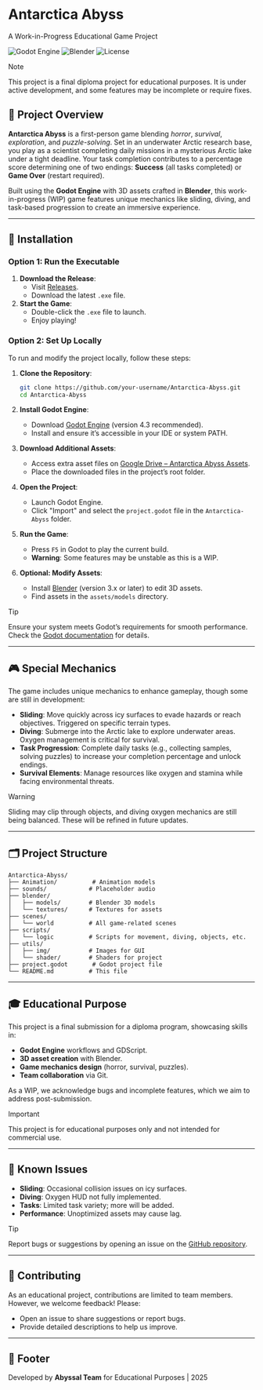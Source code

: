 # Antarctica Abyss

A Work-in-Progress Educational Game Project

![Godot Engine](https://img.shields.io/badge/Godot%20Engine-4.3-blue.svg)
![Blender](https://img.shields.io/badge/Blender-3.x-orange.svg)
![License](https://img.shields.io/badge/License-Educational-green.svg)
> [!NOTE]  
> This project is a final diploma project for educational purposes. It is under active development, and some features may be incomplete or require fixes.


## 📖 Project Overview

**Antarctica Abyss** is a first-person game blending *horror*, *survival*, *exploration*, and *puzzle-solving*. Set in an underwater Arctic research base, you play as a scientist completing daily missions in a mysterious Arctic lake under a tight deadline. Your task completion contributes to a percentage score determining one of two endings: **Success** (all tasks completed) or **Game Over** (restart required).

Built using the **Godot Engine** with 3D assets crafted in **Blender**, this work-in-progress (WIP) game features unique mechanics like sliding, diving, and task-based progression to create an immersive experience.

---

## 🚀 Installation

### Option 1: Run the Executable
1. **Download the Release**:
   - Visit [Releases](https://github.com/arkadiew/Antarctica-Abyss/releases).
   - Download the latest `.exe` file.
2. **Start the Game**:
   - Double-click the `.exe` file to launch.
   - Enjoy playing!

### Option 2: Set Up Locally
To run and modify the project locally, follow these steps:

1. **Clone the Repository**:
   ```bash
   git clone https://github.com/your-username/Antarctica-Abyss.git
   cd Antarctica-Abyss
   ```

2. **Install Godot Engine**:
   - Download [Godot Engine](https://godotengine.org/) (version 4.3 recommended).
   - Install and ensure it’s accessible in your IDE or system PATH.

3. **Download Additional Assets**:
   - Access extra asset files on [Google Drive – Antarctica Abyss Assets](https://drive.google.com/example-link).
   - Place the downloaded files in the project’s root folder.

4. **Open the Project**:
   - Launch Godot Engine.
   - Click "Import" and select the `project.godot` file in the `Antarctica-Abyss` folder.

5. **Run the Game**:
   - Press `F5` in Godot to play the current build.
   - **Warning**: Some features may be unstable as this is a WIP.

6. **Optional: Modify Assets**:
   - Install [Blender](https://www.blender.org/) (version 3.x or later) to edit 3D assets.
   - Find assets in the `assets/models` directory.
> [!TIP]
> Ensure your system meets Godot’s requirements for smooth performance. Check the [Godot documentation](https://docs.godotengine.org/) for details.

---

## 🎮 Special Mechanics

The game includes unique mechanics to enhance gameplay, though some are still in development:

- **Sliding**: Move quickly across icy surfaces to evade hazards or reach objectives. Triggered on specific terrain types.
- **Diving**: Submerge into the Arctic lake to explore underwater areas. Oxygen management is critical for survival.
- **Task Progression**: Complete daily tasks (e.g., collecting samples, solving puzzles) to increase your completion percentage and unlock endings.
- **Survival Elements**: Manage resources like oxygen and stamina while facing environmental threats.
  
> [!WARNING]  
> Sliding may clip through objects, and diving oxygen mechanics are still being balanced. These will be refined in future updates.

---

## 🗂️ Project Structure

```
Antarctica-Abyss/
├── Animation/          # Animation models
├── sounds/            # Placeholder audio
├── blender/
│   ├── models/        # Blender 3D models
│   └── textures/      # Textures for assets
├── scenes/
│   └── world          # All game-related scenes
├── scripts/
│   └── logic          # Scripts for movement, diving, objects, etc.
├── utils/
│   ├── img/           # Images for GUI
│   └── shader/        # Shaders for project
├── project.godot       # Godot project file
└── README.md          # This file
```

---

## 🎓 Educational Purpose

This project is a final submission for a diploma program, showcasing skills in:

- **Godot Engine** workflows and GDScript.
- **3D asset creation** with Blender.
- **Game mechanics design** (horror, survival, puzzles).
- **Team collaboration** via Git.

As a WIP, we acknowledge bugs and incomplete features, which we aim to address post-submission.
> [!IMPORTANT]  
> This project is for educational purposes only and not intended for commercial use.

---

## 🐛 Known Issues

- **Sliding**: Occasional collision issues on icy surfaces.
- **Diving**: Oxygen HUD not fully implemented.
- **Tasks**: Limited task variety; more will be added.
- **Performance**: Unoptimized assets may cause lag.
> [!TIP]
> Report bugs or suggestions by opening an issue on the [GitHub repository](https://github.com/your-username/Antarctica-Abyss/issues).

---

## 🤝 Contributing

As an educational project, contributions are limited to team members. However, we welcome feedback! Please:

- Open an issue to share suggestions or report bugs.
- Provide detailed descriptions to help us improve.

---

## 📜 Footer

Developed by **Abyssal Team** for Educational Purposes | 2025
